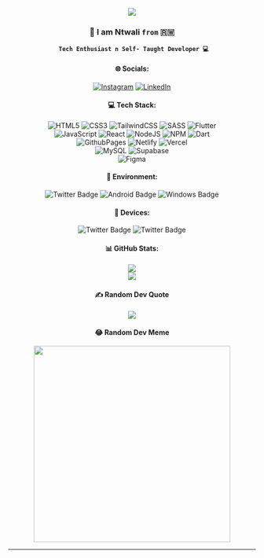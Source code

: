 <p align="center">
  <img src="https://capsule-render.vercel.app/api?text=Salut!👋&animation=fadeIn&type=waving&color=gradient&height=100"/>
</p>

<div align='center'>

### 🚀 I am Ntwali `from` 🇷🇼

**` Tech Enthusiast n Self- Taught Developer 💻`**

#### 🌐 Socials:

[![Instagram](https://img.shields.io/badge/Instagram-%23E4405F.svg?logo=Instagram&logoColor=white)](https://instagram.com/iam-ntwali) [![LinkedIn](https://img.shields.io/badge/LinkedIn-%230077B5.svg?logo=linkedin&logoColor=white)](https://linkedin.com/in/Iam-Ntwali)

#### 💻 Tech Stack:

![HTML5](https://img.shields.io/badge/html5-%23F24E1E.svg?style=plastic&logo=html5&logoColor=white) ![CSS3](https://img.shields.io/badge/css3-%231572B6.svg?style=plastic&logo=css3&logoColor=white) ![TailwindCSS](https://img.shields.io/badge/tailwindcss-%2338B2AC.svg?style=plastic&logo=tailwind-css&logoColor=white) ![SASS](https://img.shields.io/badge/SASS-hotpink.svg?style=plastic&logo=SASS&logoColor=white) ![Flutter](https://img.shields.io/badge/Flutter-%2302569B.svg?style=plastic&logo=Flutter&logoColor=white) <br/>
![JavaScript](https://img.shields.io/badge/javascript-%23323330.svg?style=plastic&logo=javascript&logoColor=%23F7DF1E) ![React](https://img.shields.io/badge/react-%2320232a.svg?style=plastic&logo=react&logoColor=%2361DAFB) ![NodeJS](https://img.shields.io/badge/node.js-6DA55F?style=plastic&logo=node.js&logoColor=white) ![NPM](https://img.shields.io/badge/NPM-%23CB3837.svg?style=plastic&logo=npm&logoColor=white) ![Dart](https://img.shields.io/badge/dart-%230175C2.svg?style=plastic&logo=dart&logoColor=white) <br/>
![GithubPages](https://img.shields.io/badge/github%20pages-121013?style=plastic&logo=github&logoColor=white) ![Netlify](https://img.shields.io/badge/netlify-%23000000.svg?style=plastic&logo=netlify&logoColor=#00C7B7) ![Vercel](https://img.shields.io/badge/vercel-%23000000.svg?style=plastic&logo=vercel&logoColor=white) <br/>
![MySQL](https://img.shields.io/badge/mysql-%2300000f.svg?style=plastic&logo=mysql&logoColor=white) ![Supabase](https://img.shields.io/badge/Supabase-3ECF8E?style=plastic&logo=supabase&logoColor=white) <br/>
![Figma](https://img.shields.io/badge/figma-%23F24E1E.svg?style=plastic&logo=figma&logoColor=white)

#### 🛝 Environment:

<img src="https://img.shields.io/badge/Fedora-blue?style=for-the-badge&logo=fedora&logoColor=white" alt="Twitter Badge"/> <img src="https://img.shields.io/badge/Android-00c000?style=for-the-badge&logo=android&logoColor=white" alt="Android Badge"/> <img src="https://img.shields.io/badge/windows-00BBFF?style=for-the-badge&logo=windows&logoColor=white" alt="Windows Badge"/>

#### 📲 Devices:

<img src="https://img.shields.io/badge/- pixel📱-red?style=for-the-badge&logo=google&logoColor=white" alt="Twitter Badge"/>
<img src="https://img.shields.io/badge/ Elitebook 💻 -blue?style=for-the-badge&logo=hp&logoColor=white" alt="Twitter Badge"/>

#### 📊 GitHub Stats:

<!--
![](https://github-readme-stats.vercel.app/api?username=Iam-Ntwali&theme=dracula&hide_border=true&include_all_commits=true&count_private=true)<br/> -->

![](https://github-readme-streak-stats.herokuapp.com/?user=Iam-Ntwali&theme=dracula&hide_border=true)<br/>
![](https://github-readme-stats.vercel.app/api/top-langs/?username=Iam-Ntwali&theme=dracula&hide_border=true&include_all_commits=true&count_private=true&layout=compact)

#### ✍️ Random Dev Quote

![](https://quotes-github-readme.vercel.app/api?type=horizontal&theme=radical)

#### 😂 Random Dev Meme

<img src='https://randommeme-five.vercel.app/' style="height: 400px;"/>

---

</div>

